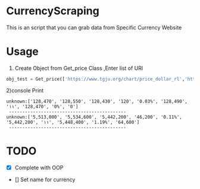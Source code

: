 # CurrencyScraping

This is an script that you can grab data from Specific Currency Website

# Usage

1) Create Object from Get_price Class ,Enter list of URl
```python
obj_test = Get_price(['https://www.tgju.org/chart/price_dollar_rl','http://www.tgju.org/chart/geram24'])
```
2)console Print
```
unknown:['128,470', '128,550', '128,430', '120', '0.03%', '128,490', '۱۱', '128,470', '0%', '0'] 
 --------------------------------------------
unknown:['5,513,000', '5,534,600', '5,442,200', '46,200', '0.11%', '5,442,200', '۱۱', '5,448,400', '1.19%', '64,600'] 
 --------------------------------------------
```

# TODO
- [x] Complete with OOP
- [] Set name for currency

